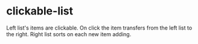 # clickable-list
Left list's items are clickable. On click the item transfers from the left list to the right. Right list sorts on each new item adding.
